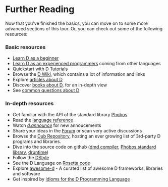# Further Reading

Now that you've finished the basics, you can move on to some more advanced sections of this tour. Or, you can check out some of the following resources:

### Basic resources

* [Learn D as a beginner](http://ddili.org/ders/d.en/index.html)
* [Learn D as an experienced programmers](http://wiki.dlang.org/Coming_From) coming from other languages
* Quickstart with [D Tutorials](https://wiki.dlang.org/Tutorials)
* Browse the [D Wiki](https://wiki.dlang.org/), which contains a lot of information and links
* Explore [articles about D](http://dlang.org/articles.html)
* Discover [books about D](https://wiki.dlang.org/Books), for an in-depth view
* See [common questions about D](http://dlang.org/faq.html)

### In-depth resources

* Get familiar with the API of the standard library [Phobos](https://dlang.org/phobos)
* Read the [language reference](https://dlang.org/spec/)
* Watch [_d.announce_](http://forum.dlang.org/group/announce) for new annoucements
* Share your ideas in the [Forum](https://forum.dlang.org/) or scan very active discussions
* Browse the [Dub Repository](https://code.dlang.org), hosting an ever growing list of 3rd-party D programs and libraries.
* Dive into the source code on github ([dmd compiler](https://github.com/dlang/dmd), [Phobos standard library](https://github.com/dlang/phobos), [druntime](https://github.com/dlang/druntime))
* Follow the [DStyle](http://dlang.org/dstyle.html)
* See the D Language on [Rosetta code](http://rosettacode.org/wiki/Category:D)
* Explore [awesome-d](https://github.com/zhaopuming/awesome-d/blob/master/README.md) - A curated list of awesome D frameworks, libraries and software
* Get inspired by [Idioms for the D Programming Language](https://p0nce.github.io/d-idioms/)
